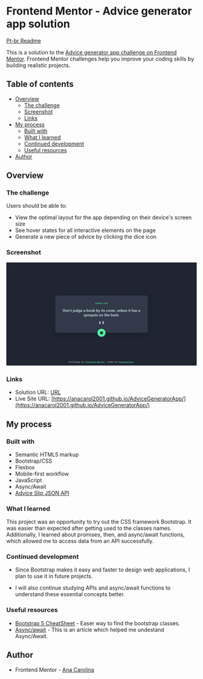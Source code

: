 # Frontend Mentor - Advice generator app solution

[Pt-br Readme](./README_pt-br.md)

This is a solution to the [Advice generator app challenge on Frontend Mentor](https://www.frontendmentor.io/challenges/advice-generator-app-QdUG-13db). Frontend Mentor challenges help you improve your coding skills by building realistic projects.

## Table of contents

- [Overview](#overview)
  - [The challenge](#the-challenge)
  - [Screenshot](#screenshot)
  - [Links](#links)
- [My process](#my-process)
  - [Built with](#built-with)
  - [What I learned](#what-i-learned)
  - [Continued development](#continued-development)
  - [Useful resources](#useful-resources)
- [Author](#author)


## Overview

### The challenge

Users should be able to:

- View the optimal layout for the app depending on their device's screen size
- See hover states for all interactive elements on the page
- Generate a new piece of advice by clicking the dice icon

### Screenshot

<img src="./src/assets/screenshot.jpeg" alt="screenshot" width="600"/>
<!-- ![]() -->

### Links

- Solution URL: [URL]()
- Live Site URL: [https://anacarol2001.github.io/AdviceGeneratorApp/](https://anacarol2001.github.io/AdviceGeneratorApp/)

## My process

### Built with

- Semantic HTML5 markup
- Bootstrap/CSS
- Flexbox
- Mobile-first workflow
- JavaScript
- Async/Await
- [Advice Slip JSON API](https://api.adviceslip.com/)

### What I learned

This project was an opportunity to try out the CSS framework Bootstrap. It was easier than expected after getting used to the classes names. Additionally, I learned about promises, then, and async/await functions, which allowed me to access data from an API successfully.


### Continued development

- Since Bootstrap makes it easy and faster to design web applications, I plan to use it in future projects. 

- I will also continue studying APIs and async/await functions to understand these essential concepts better. 

### Useful resources

- [Bootstrap 5 CheatSheet](https://bootstrap-cheatsheet.themeselection.com/) - Easer way to find the bootstrap classes. 
- [Async/await](https://www.alura.com.br/artigos/async-await-no-javascript-o-que-e-e-quando-usar) - This is an article which helped me undestand Async/Await.

## Author

- Frontend Mentor - [Ana Carolina](https://www.frontendmentor.io/profile/AnaCarol2001)



